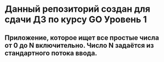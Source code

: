 # Данный репозиторий создан для сдачи ДЗ по курсу GO Уровень 1

## Приложение, которое ищет все простые числа от 0 до N включительно. Число N задаётся из стандартного потока ввода.